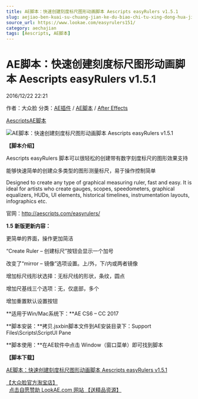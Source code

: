 ```yaml
---
title: AE脚本：快速创建刻度标尺图形动画脚本 Aescripts easyRulers v1.5.1
slug: aejiao-ben-kuai-su-chuang-jian-ke-du-biao-chi-tu-xing-dong-hua-jiao-ben-aescripts-easyrulers-v1-5-1
source_url: https://www.lookae.com/easyrulers151/
category: aechajian
tags: [Aescripts, AE脚本]
---
```

# AE脚本：快速创建刻度标尺图形动画脚本 Aescripts easyRulers v1.5.1

2016/12/22 22:21

作者：大众脸
分类：[AE插件](https://www.lookae.com/after-effects/aechajian/) / [AE脚本](https://www.lookae.com/after-effects/aescripts/) / [After Effects](https://www.lookae.com/after-effects/)

[Aescripts](https://www.lookae.com/tag/aescripts/)[AE脚本](https://www.lookae.com/tag/ae%e8%84%9a%e6%9c%ac/)

![AE脚本：快速创建刻度标尺图形动画脚本 Aescripts easyRulers v1.5.1](https://www.lookae.com/wp-content/uploads/2015/12/easyruler_-_example_9.jpg "AE脚本：快速创建刻度标尺图形动画脚本 Aescripts easyRulers v1.5.1-LookAE.com")

**【脚本介绍】**

Aescripts easyRulers 脚本可以很轻松的创建带有数字刻度标尺的图形效果支持

能够快速简单的创建众多类型的图形测量标尺，易于操作控制简单

Designed to create any type of graphical measuring ruler, fast and easy. It is ideal for artists who create gauges, scopes, speedometers, graphical equalizers, HUDs, UI elements, historical timelines, instrumentation layouts, infographics etc.

官网：http://aescripts.com/easyrulers/

**1.5 新版更新内容：**

更简单的界面，操作更加简洁

“Create Ruler – 创建标尺”按钮会显示一个加号

改变了“mirror – 镜像”选项设置。上/外，下/内或两者镜像

增加标尺线形状选择：无标尺线的形状，条纹，圆点

增加尺基线三个选项：无，仅底部，多个

增加重置默认设置按钮

**适用于Win/Mac系统下：**AE CS6 – CC 2017

**脚本安装：**拷贝.jsxbin脚本文件到AE安装目录下：Support Files\Scripts\ScriptUI Pane

**脚本使用：**在AE软件中点击 Window（窗口菜单）即可找到脚本

**【脚本下载】**

[AE脚本：快速创建刻度标尺图形动画脚本 Aescripts easyRulers v1.5.1](https://lookae.ctfile.com/fs/p2B164571736)

[【大众脸官方淘宝店】](https://lookae.taobao.com/)                [点击自愿赞助 LookAE.com 网站 【送精品资源】](https://www.lookae.com/sponsor/)
